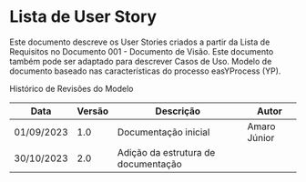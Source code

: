 # Lista de User Story

Este documento descreve os User Stories criados a partir da Lista de Requisitos no Documento 001 - Documento de Visão. Este documento também pode ser adaptado para descrever Casos de Uso. Modelo de documento baseado nas características do processo easYProcess (YP).

Histórico de Revisões do Modelo

| Data | Versão | Descrição | Autor | 
| --- | --- | --- | --- |
| 01/09/2023 | 1.0 | Documentação inicial | Amaro Júnior
| 30/10/2023 | 2.0 | Adição da estrutura de documentação |
